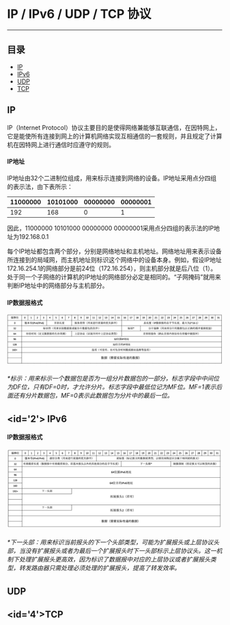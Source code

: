 IP / IPv6 / UDP / TCP 协议
==========================

****
## 目录
* [IP](#IP)
* [IPv6](#IPv5)
* [UDP](#UDP)
* [TCP](#TCP)

IP
--------

IP（Internet Protocol）协议主要目的是使得网络兼能够互联通信，在因特网上，它是能使所有连接到网上的计算机网络实现互相通信的一套规则，并且规定了计算机在因特网上进行通信时应遵守的规则。

#### IP地址
IP地址由32个二进制位组成，用来标示连接到网络的设备。IP地址采用点分四组的表示法，由下表所示：

| 11000000 | 10101000 | 00000000 | 00000001 |
| -------- | -------- | -------- | -------- |
|   192    |    168   |     0    |     1    |

因此，11000000 10101000 00000000 00000001采用点分四组的表示法的IP地址为192.168.0.1  

每个IP地址都包含两个部分，分别是网络地址和主机地址。网络地址用来表示设备所连接到的局域网，而主机地址则标识这个网络中的设备本身。例如，假设IP地址172.16.254.1的网络部分是前24位（172.16.254），则主机部分就是后八位（1）。处于同一个子网络的计算机的IP地址的网络部分必定是相同的。“子网掩码”就用来判断IP地址中的网络部分与主机部分。

#### IP数据报格式
![](/images/IP.png "IP数据报格式")
###### *标示：用来标示一个数据包是否为一组分片数据包的一部分，标志字段中中间位为DF位，只有DF=0时，才允许分片。标志字段中最低位记为MF位。MF=1表示后面还有分片数据包，MF=0表示此数据包为分片中的最后一位。


<id='2'> IPv6
--------


#### IP数据报格式
![](/images/IPv6.png "IPv6数据报格式")
###### *下一头部：用来标识当前报头的下一个头部类型，可能为扩展报头或上层协议头部，当没有扩展报头或者为最后一个扩展报头时下一头部标示上层协议头。这一机制下处理扩展报头更高效，因为标识了数据报中对应的上层协议或者扩展报头类型，转发路由器只需处理必须处理的扩展报头，提高了转发效率。


UDP
--------




<id='4'>TCP
--------



